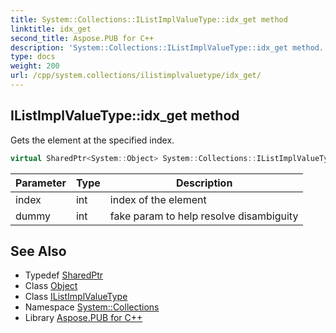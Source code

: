 ```yaml
---
title: System::Collections::IListImplValueType::idx_get method
linktitle: idx_get
second_title: Aspose.PUB for C++
description: 'System::Collections::IListImplValueType::idx_get method. Gets the element at the specified index in C++.'
type: docs
weight: 200
url: /cpp/system.collections/ilistimplvaluetype/idx_get/
---
```

## IListImplValueType::idx_get method


Gets the element at the specified index.

```cpp
virtual SharedPtr<System::Object> System::Collections::IListImplValueType<T>::idx_get(int index, int dummy=0) const override
```


| Parameter | Type | Description |
| --- | --- | --- |
| index | int | index of the element |
| dummy | int | fake param to help resolve disambiguity |

## See Also

* Typedef [SharedPtr](../../../system/sharedptr/)
* Class [Object](../../../system/object/)
* Class [IListImplValueType](../)
* Namespace [System::Collections](../../)
* Library [Aspose.PUB for C++](../../../)
